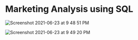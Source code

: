# Marketing Analysis using SQL




![Screenshot 2021-06-23 at 9 48 51 PM](https://user-images.githubusercontent.com/39771193/123190084-eba5cc00-d46c-11eb-9eec-34a666787c95.png)



![Screenshot 2021-06-23 at 9 49 20 PM](https://user-images.githubusercontent.com/39771193/123190064-e21c6400-d46c-11eb-8823-76ebaaf932e3.png)

